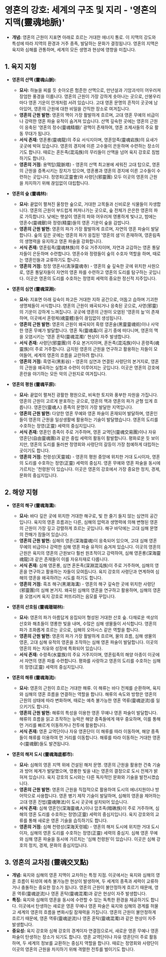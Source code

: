 # 영혼의 강호: 세계의 구조 및 지리 - '영혼의 지맥(靈魂地脈)'

*   **개념:** 영혼의 근원이 지표면 아래로 흐르는 거대한 에너지 통로. 이 지맥의 강도와 특성에 따라 지역의 환경과 거주 종족, 발달하는 문화가 결정됩니다. 영혼의 지맥은 육지와 심해를 관통하며, 세계의 모든 생명과 현상에 영향을 미칩니다.

## 1. 육지 지형

*   **영혼의 산맥 (靈魂山脈):**
    *   **묘사:** 하늘을 찌를 듯 솟아오른 험준한 산맥으로, 만년설과 기암괴석이 어우러져 장엄한 풍경을 이룹니다. 영혼의 근원이 가장 강하게 솟아나는 곳으로, 산봉우리마다 영혼 기운이 안개처럼 서려 있습니다. 고대 영혼 문명의 흔적이 곳곳에 남아있어, 영혼의 근원에 대한 비밀을 간직한 장소로 여겨집니다.
    *   **영혼의 근원 발현:** 영혼의 맥이 가장 활발하게 흐르며, 고대 영혼 무예의 비급이나 강력한 영혼 파술 유적이 숨겨져 있습니다. 산맥 깊숙한 곳에는 영혼의 근원이 응축된 '영혼의 정수(靈魂精髓)' 광맥이 존재하여, 영혼 조제사들의 주요 활동 무대가 됩니다.
    *   **서식 존재:** 영혼룡(靈魂龍)의 주요 서식지이며, 영혼암족(靈魂岩族)의 요새가 곳곳에 박혀 있습니다. 영혼의 경지에 이른 고수들이 은둔하며 수련하는 장소이기도 합니다. 때로는 혼돈족(混沌族)의 무리들이 산맥을 넘어 육지 강호로 침범하기도 합니다.
    *   **영혼의 거점:** 용맥탑(龍脈塔) - 영혼의 산맥 최고봉에 세워진 고대 탑으로, 영혼의 근원을 증폭시키는 장치가 있으며, 영혼룡과 영혼의 경지에 이른 고수들이 수련하는 곳입니다. 정영회(正靈會)와 사령단(邪靈團) 모두 이곳의 영혼의 근원을 차지하기 위해 끊임없이 대립합니다.

*   **영혼의 숲 (靈魂林):**
    *   **묘사:** 끝없이 펼쳐진 울창한 숲으로, 거대한 고목들과 신비로운 식물들이 자생합니다. 영혼의 근원이 부드럽게 퍼져나가는 곳으로, 숲 전체가 은은한 영혼의 파로 가득합니다. 낮에는 햇살이 영혼의 파와 어우러져 영롱하게 빛나고, 밤에는 영혼수(靈魂獸)와 정령(精靈)들의 영혼 기운이 숲을 감쌉니다.
    *   **영혼의 근원 발현:** 영혼의 파가 가장 활발하게 흐르며, 자연의 영혼 파술이 발달합니다. 숲의 깊은 곳에는 영혼의 파가 응집된 '영혼의 샘'이 존재하여, 영혼림족의 생명력을 유지하고 영혼 파술을 강화합니다.
    *   **서식 존재:** 영혼림족(靈魂林族)의 주요 거주지이며, 자연과 교감하는 영혼 통달자들이 은둔하며 수련합니다. 영혼수와 정령들이 숲의 수호자 역할을 하며, 때로는 영혼인들과 교류하기도 합니다.
    *   **영혼의 거점:** 청정 영혼사(淸淨靈魂寺) - 영혼의 숲 깊숙한 곳에 위치한 사원으로, 영혼 통달자들이 자연의 영혼 파를 수련하고 영혼의 도리를 탐구하는 곳입니다. 이곳은 영혼의 도리를 수호하는 정영회 세력의 중요한 정신적 지주입니다.

*   **영혼의 심연 (靈魂深淵):**
    *   **묘사:** 지표면 아래 깊숙이 파고든 거대한 지하 공간으로, 어둡고 습하며 기괴한 생명체들이 서식합니다. 영혼의 근원이 왜곡되거나 응축된 곳으로, 사영(邪靈)의 기운이 강하게 느껴집니다. 곳곳에 영혼의 근원이 오염된 '영혼의 늪'이 존재하며, 이곳에서 혼령체(魂靈體)들이 끊임없이 생성됩니다.
    *   **영혼의 근원 발현:** 영혼의 근원이 왜곡되어 흑령 영혼술(黑靈靈魂術)이나 사악한 영혼 무예가 발달합니다. 영혼 독(靈魂毒)이 공기 중에 떠다니며, 영혼의 맥을 오염시키는 '영혼 혼탁(靈魂混濁)' 현상이 자주 발생합니다.
    *   **서식 존재:** 사령단(邪靈團)의 주요 본거지이며, 혼돈족(混沌族)이나 혼령족(魂靈族)이 주로 거주합니다. 금지된 영혼의 근원을 연구하고 활용하는 자들이 모여들어, 세계의 영혼의 흐름을 교란하려 합니다.
    *   **영혼의 거점:** 흑영곡(黑影谷) - 영혼의 심연과 연결된 사령단의 본거지로, 영혼의 근원을 왜곡하는 실험과 수련이 이루어지는 곳입니다. 이곳은 영혼의 강호에 혼란을 야기하는 모든 악의 근원지로 여겨집니다.

*   **영혼의 평원 (靈魂平原):**
    *   **묘사:** 끝없이 펼쳐진 광활한 평원으로, 비옥한 토지와 풍부한 자원을 가집니다. 영혼의 근원이 고르게 분포하는 곳으로, 영혼의 맥과 영혼의 파가 균형 있게 흐릅니다. 영혼인(靈魂人) 종족의 문명이 가장 발달한 지역입니다.
    *   **영혼의 근원 발현:** 다양한 영혼 무예와 영혼 파술이 혼재되어 발달하며, 영혼인들이 영혼의 근원을 일상생활에 활용하는 기술이 발달했습니다. 영혼의 도리를 수호하는 정영(正靈) 세력의 중심지입니다.
    *   **서식 존재:** 영혼인 종족이 주로 거주하며, 영혼 교역단(靈魂交易團)이나 자유 영혼단(自由靈魂團)과 같은 중립 세력의 활동이 활발합니다. 평화로운 듯 보이지만, 영혼의 도리를 둘러싼 정영회와 사령단의 갈등이 가장 첨예하게 대립하는 곳이기도 합니다.
    *   **영혼의 거점:** 천령성(天靈城) - 영혼의 평원 중앙에 위치한 거대 도시이자, 영혼의 도리를 수호하는 정영(正靈) 세력의 중심지. 영혼 무예와 영혼 파술을 동시에 가르치는 '천령원'이 있습니다. 이곳은 영혼의 강호에서 가장 중요한 정치, 경제, 문화의 중심지입니다.

## 2. 해양 지형

*   **영혼의 해구 (靈魂海溝):**
    *   **묘사:** 바다 깊은 곳에 위치한 거대한 해구로, 빛 한 줄기 들지 않는 심연의 공간입니다. 육지의 영혼 흐름과는 다른, 심해의 압력과 생명력에 의해 변형된 영혼의 근원이 가장 깊고 강렬하게 흐르는 곳입니다. 해구 바닥에는 고대 심해 문명의 잔해가 잠들어 있습니다.
    *   **영혼의 근원 발현:** 심해의 영혼(深海靈魂)이 응축되어 있으며, 고대 심해 영혼 무예의 비급이나 강력한 심해 영혼 파술 유적이 숨겨져 있습니다. 이곳의 영혼의 근원은 육지의 영혼의 근원보다 훨씬 원초적이고 강력하여, 심해 영혼룡(深海靈魂龍)과 같은 존재들이 이를 자유자재로 다룹니다.
    *   **서식 존재:** 심해 영혼룡, 심연 혼돈족(深淵混沌族)이 주로 거주하며, 심해의 영혼을 연구하고 활용하는 자들이 모여듭니다. 육지 강호의 사령단과 연계하여 심해의 영혼을 왜곡하려는 시도를 하기도 합니다.
    *   **영혼의 거점:** 흑조 해구(黑潮海溝) - 영혼의 해구 깊숙한 곳에 위치한 사령단(邪靈團)의 심해 본거지. 왜곡된 심해의 영혼을 연구하고 활용하며, 심해의 영혼을 오염시켜 육지 강호로 퍼뜨리려는 음모를 꾸밉니다.

*   **영혼의 산호림 (靈魂珊瑚林):**
    *   **묘사:** 영혼의 파가 아름답게 응집되어 형성된 거대한 산호 숲. 다채로운 색상의 산호와 해초들이 영롱한 빛을 내며, 수많은 심해 생물들이 서식합니다. 영혼의 파가 조화롭게 흐르는 곳으로, 심해의 오아시스 같은 역할을 합니다.
    *   **영혼의 근원 발현:** 영혼의 파가 가장 활발하게 흐르며, 물의 흐름, 심해 생물의 영혼, 고대 심해 유적의 영혼을 조작하는 심해 영혼 파술이 발달합니다. 이곳의 영혼의 파는 치유와 성장에 특화되어 있습니다.
    *   **서식 존재:** 수령족(水靈族)의 주요 거주지이며, 영혼림족의 해양 아종이 이곳에서 자연의 영혼 파를 수련합니다. 평화를 사랑하고 영혼의 도리를 수호하는 심해의 정영(正靈) 세력의 중심지입니다.

*   **영혼의 해류 (靈魂海流):**
    *   **묘사:** 영혼의 근원이 흐르는 거대한 해류. 이 해류는 바다 전체를 순환하며, 육지와 심해의 영혼 흐름을 연결하는 역할을 합니다. 해류의 속도와 방향은 영혼의 근원의 상태에 따라 변화하며, 때로는 예측 불가능한 영혼 역류(靈魂逆流)를 일으키기도 합니다.
    *   **영혼의 근원 발현:** 해류의 특성을 이용한 영혼 무예나 영혼 파술이 발달합니다. 해류의 흐름을 읽고 조작하는 능력은 해양 종족들에게 매우 중요하며, 이를 통해 먼 거리를 빠르게 이동하거나 전투에 활용합니다.
    *   **서식 존재:** 영혼 교역단이나 자유 영혼단이 이 해류를 따라 이동하며, 해양 종족들이 해류를 이용하여 먼 거리를 이동합니다. 해류를 따라 이동하는 거대한 영혼수(靈魂獸)들도 발견됩니다.

*   **영혼의 해저 도시 (靈魂海底都市):**
    *   **묘사:** 심해의 영혼 지맥 위에 건설된 해저 문명. 영혼의 근원을 활용한 건축 기술과 방어 체계가 발달했으며, 영롱한 빛을 내는 영혼의 결정으로 도시 전체가 밝혀져 있습니다. 육지 강호의 도시와는 다른 독자적인 문화와 기술을 발전시켰습니다.
    *   **영혼의 근원 발현:** 영혼의 근원을 직접적으로 활용하여 도시의 에너지원이나 방어막으로 사용합니다. 영혼 병기 제작 기술이 발달하며, 심해의 영혼을 제어하는 고대 영혼 진법(靈魂陣法)이 도시 곳곳에 설치되어 있습니다.
    *   **서식 존재:** 심해 영혼인(深海靈魂人)이나 암초족(暗礁族)이 주로 거주하며, 심해의 영혼 도리를 수호하는 정영(正靈) 세력의 중심지입니다. 육지 강호와의 교류를 통해 새로운 영혼 기술을 습득하기도 합니다.
    *   **영혼의 거점:** 심해 천령성(深海天령城) - 영혼의 해저 도시에 위치한 거대 도시이자, 심해의 영혼 도리를 수호하는 정영(正靈) 세력의 중심지. 심해 영혼 무예와 심해 영혼 파술을 동시에 가르치는 '심해 천령원'이 있습니다. 이곳은 심해 강호의 정치, 경제, 문화의 중심지입니다.

## 3. 영혼의 교차점 (靈魂交叉點)

*   **개념:** 육지와 심해의 영혼 지맥이 교차하는 특정 지점. 이곳에서는 육지와 심해의 영혼 흐름이 뒤섞여 예측 불가능한 현상이 발생하며, 두 세계의 종족과 세력이 교류하거나 충돌하는 중요한 장소가 됩니다. 영혼의 근원이 불안정하게 흐르기 때문에, 영혼 역류(靈魂逆流)나 영혼 혼탁(靈魂混濁)과 같은 현상이 자주 발생합니다.
*   **특징:** 육지와 심해의 영혼을 동시에 수련할 수 있는 독특한 환경을 제공하기도 합니다. 이곳에서 탄생하는 새로운 영혼 무예나 영혼 파술은 육지와 심해의 경계를 허물고 세계의 영혼의 흐름을 변화시킬 잠재력을 가집니다. 영혼의 근원이 불안정하게 흐르기 때문에, 영혼 역류(靈魂逆流)나 영혼 혼탁(靈魂混濁)과 같은 현상이 자주 발생합니다.
*   **중요성:** 육지 강호와 심해 강호의 경계이자 연결점으로서, 새로운 영혼 무예나 영혼 파술이 탄생하는 장소가 되기도 합니다. 영혼 교역단이나 자유 영혼단이 주로 활동하며, 두 세계의 정보를 교환하는 중심지 역할을 합니다. 때로는 정영회와 사령단이 이곳의 영혼의 근원을 차지하기 위해 격렬한 전투를 벌이기도 합니다.
